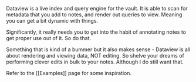 Dataview is a live index and query engine for the vault. It is able to scan for metadata that you add to notes, and render out queries to view. Meaning you can get a bit dynamic with things. 

Significantly, it really needs you to get into the habit of annotating notes to get proper use out of it. So do that. 

Something that is kind of a bummer but it also makes sense - Dataview is all about rendering and viewing data, NOT editing. So shelve your dreams of performing clever edits in bulk to your notes. Although I do still want that. 

Refer to the [[Examples]] page for some inspiration. 
